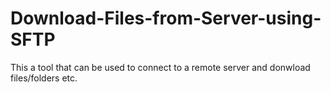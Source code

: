 # Download-Files-from-Server-using-SFTP

This a tool that can be used to connect to a remote server and donwload files/folders etc.
